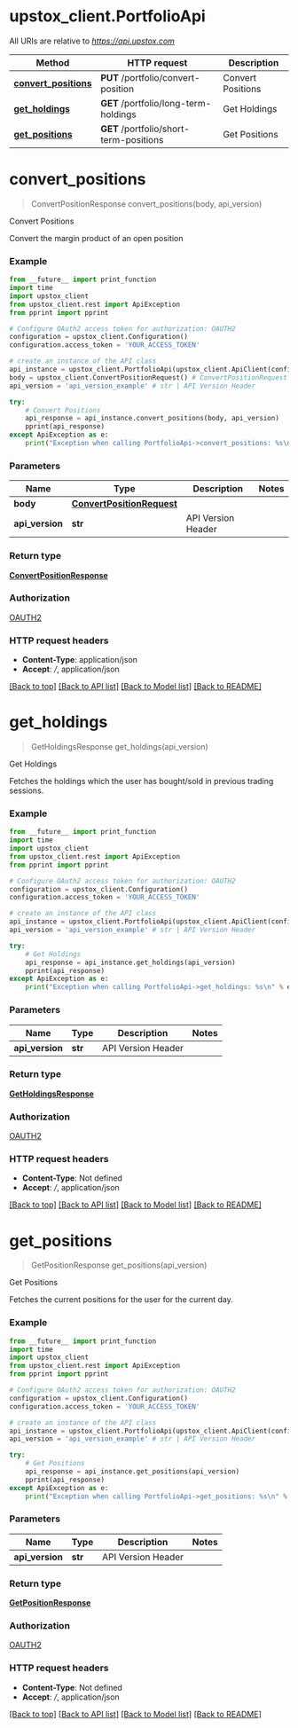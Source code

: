 # upstox_client.PortfolioApi

All URIs are relative to *https://api.upstox.com*

Method | HTTP request | Description
------------- | ------------- | -------------
[**convert_positions**](PortfolioApi.md#convert_positions) | **PUT** /portfolio/convert-position | Convert Positions
[**get_holdings**](PortfolioApi.md#get_holdings) | **GET** /portfolio/long-term-holdings | Get Holdings
[**get_positions**](PortfolioApi.md#get_positions) | **GET** /portfolio/short-term-positions | Get Positions

# **convert_positions**
> ConvertPositionResponse convert_positions(body, api_version)

Convert Positions

Convert the margin product of an open position

### Example
```python
from __future__ import print_function
import time
import upstox_client
from upstox_client.rest import ApiException
from pprint import pprint

# Configure OAuth2 access token for authorization: OAUTH2
configuration = upstox_client.Configuration()
configuration.access_token = 'YOUR_ACCESS_TOKEN'

# create an instance of the API class
api_instance = upstox_client.PortfolioApi(upstox_client.ApiClient(configuration))
body = upstox_client.ConvertPositionRequest() # ConvertPositionRequest | 
api_version = 'api_version_example' # str | API Version Header

try:
    # Convert Positions
    api_response = api_instance.convert_positions(body, api_version)
    pprint(api_response)
except ApiException as e:
    print("Exception when calling PortfolioApi->convert_positions: %s\n" % e)
```

### Parameters

Name | Type | Description  | Notes
------------- | ------------- | ------------- | -------------
 **body** | [**ConvertPositionRequest**](ConvertPositionRequest.md)|  | 
 **api_version** | **str**| API Version Header | 

### Return type

[**ConvertPositionResponse**](ConvertPositionResponse.md)

### Authorization

[OAUTH2](../README.md#OAUTH2)

### HTTP request headers

 - **Content-Type**: application/json
 - **Accept**: */*, application/json

[[Back to top]](#) [[Back to API list]](../README.md#documentation-for-api-endpoints) [[Back to Model list]](../README.md#documentation-for-models) [[Back to README]](../README.md)

# **get_holdings**
> GetHoldingsResponse get_holdings(api_version)

Get Holdings

Fetches the holdings which the user has bought/sold in previous trading sessions.

### Example
```python
from __future__ import print_function
import time
import upstox_client
from upstox_client.rest import ApiException
from pprint import pprint

# Configure OAuth2 access token for authorization: OAUTH2
configuration = upstox_client.Configuration()
configuration.access_token = 'YOUR_ACCESS_TOKEN'

# create an instance of the API class
api_instance = upstox_client.PortfolioApi(upstox_client.ApiClient(configuration))
api_version = 'api_version_example' # str | API Version Header

try:
    # Get Holdings
    api_response = api_instance.get_holdings(api_version)
    pprint(api_response)
except ApiException as e:
    print("Exception when calling PortfolioApi->get_holdings: %s\n" % e)
```

### Parameters

Name | Type | Description  | Notes
------------- | ------------- | ------------- | -------------
 **api_version** | **str**| API Version Header | 

### Return type

[**GetHoldingsResponse**](GetHoldingsResponse.md)

### Authorization

[OAUTH2](../README.md#OAUTH2)

### HTTP request headers

 - **Content-Type**: Not defined
 - **Accept**: */*, application/json

[[Back to top]](#) [[Back to API list]](../README.md#documentation-for-api-endpoints) [[Back to Model list]](../README.md#documentation-for-models) [[Back to README]](../README.md)

# **get_positions**
> GetPositionResponse get_positions(api_version)

Get Positions

Fetches the current positions for the user for the current day.

### Example
```python
from __future__ import print_function
import time
import upstox_client
from upstox_client.rest import ApiException
from pprint import pprint

# Configure OAuth2 access token for authorization: OAUTH2
configuration = upstox_client.Configuration()
configuration.access_token = 'YOUR_ACCESS_TOKEN'

# create an instance of the API class
api_instance = upstox_client.PortfolioApi(upstox_client.ApiClient(configuration))
api_version = 'api_version_example' # str | API Version Header

try:
    # Get Positions
    api_response = api_instance.get_positions(api_version)
    pprint(api_response)
except ApiException as e:
    print("Exception when calling PortfolioApi->get_positions: %s\n" % e)
```

### Parameters

Name | Type | Description  | Notes
------------- | ------------- | ------------- | -------------
 **api_version** | **str**| API Version Header | 

### Return type

[**GetPositionResponse**](GetPositionResponse.md)

### Authorization

[OAUTH2](../README.md#OAUTH2)

### HTTP request headers

 - **Content-Type**: Not defined
 - **Accept**: */*, application/json

[[Back to top]](#) [[Back to API list]](../README.md#documentation-for-api-endpoints) [[Back to Model list]](../README.md#documentation-for-models) [[Back to README]](../README.md)

